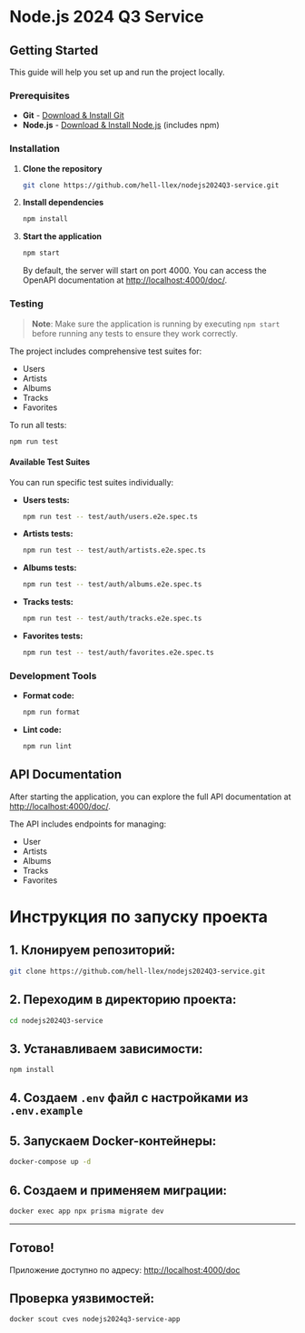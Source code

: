
# Node.js 2024 Q3 Service

## Getting Started

This guide will help you set up and run the project locally.

### Prerequisites

- **Git** - [Download & Install Git](https://git-scm.com/downloads)
- **Node.js** - [Download & Install Node.js](https://nodejs.org/en/download/) (includes npm)

### Installation

1. **Clone the repository**

   ```bash
   git clone https://github.com/hell-llex/nodejs2024Q3-service.git
   ```

2. **Install dependencies**

   ```bash
   npm install
   ```

3. **Start the application**

   ```bash
   npm start
   ```

   By default, the server will start on port 4000. You can access the OpenAPI documentation at [http://localhost:4000/doc/](http://localhost:4000/doc/).

### Testing

> **Note**: Make sure the application is running by executing `npm start` before running any tests to ensure they work correctly.

The project includes comprehensive test suites for:

- Users
- Artists
- Albums
- Tracks
- Favorites

To run all tests:

```bash
npm run test
```

#### Available Test Suites

You can run specific test suites individually:

- **Users tests:**

  ```bash
  npm run test -- test/auth/users.e2e.spec.ts
  ```

- **Artists tests:**

  ```bash
  npm run test -- test/auth/artists.e2e.spec.ts
  ```

- **Albums tests:**

  ```bash
  npm run test -- test/auth/albums.e2e.spec.ts
  ```

- **Tracks tests:**

  ```bash
  npm run test -- test/auth/tracks.e2e.spec.ts
  ```

- **Favorites tests:**

  ```bash
  npm run test -- test/auth/favorites.e2e.spec.ts
  ```

### Development Tools

- **Format code:**

  ```bash
  npm run format
  ```

- **Lint code:**

  ```bash
  npm run lint
  ```

## API Documentation

After starting the application, you can explore the full API documentation at [http://localhost:4000/doc/](http://localhost:4000/doc/).

The API includes endpoints for managing:

- User
- Artists
- Albums
- Tracks
- Favorites


# Инструкция по запуску проекта

## 1. Клонируем репозиторий:
```bash
git clone https://github.com/hell-llex/nodejs2024Q3-service.git
```

## 2. Переходим в директорию проекта:
```bash
cd nodejs2024Q3-service
```

## 3. Устанавливаем зависимости:
```bash
npm install
```

## 4. Создаем `.env` файл с настройками из `.env.example`

## 5. Запускаем Docker-контейнеры:
```bash
docker-compose up -d
```

## 6. Создаем и применяем миграции:
```bash
docker exec app npx prisma migrate dev
```

<!-- ## 7. Генерируем Prisma-клиент:
```bash
npx prisma generate
``` -->

---

## Готово! 
Приложение доступно по адресу: [http://localhost:4000/doc](http://localhost:4000/doc)

## Проверка уязвимостей:
```bash
docker scout cves nodejs2024q3-service-app
```